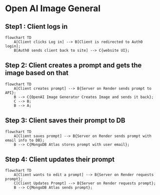 # Open AI Image General
## Step1 : Client logs in
```mermaid
flowchart TD
    A[Client clicks Log in] --> B[Client is redirected to Auth0 login];
    B[Auth0 sends client back to site] --> C{website UI};
```
## Step 2: Client creates a prompt and gets the image based on that
```mermaid
flowchart TD
    A[Client creates prompt] --> B{Server on Render sends prompt to API};
    B --> C{OpenAI Image Generator Creates Image and sends it back};
    C --> B;
    B --> A;
```
## Step 3: Client saves their prompt to DB
```mermaid
flowchart TD
    A[Client saves prompt] --> B{Server on Render sends prompt with email info to DB};
    B --> C{MongoDB Atlas stores prompt with user email};
```
## Step 4: Client updates their prompt
```mermaid
flowchart TD
    A[Client wants to edit a prompt] --> B{Server on Render requests prompt};
    C[Client Updates Prompt] --> B{Server on Render requests prompt};
    B --> C{MongoDB Atlas sends prompt};
```
